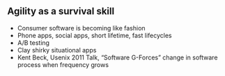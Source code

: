 ## Agility as a survival skill

- Consumer software is becoming like fashion
- Phone apps, social apps, short lifetime, fast lifecycles
- A/B testing
- Clay shirky situational apps
- Kent Beck, Usenix 2011 Talk, “Software G-Forces” change in software process when frequency grows
